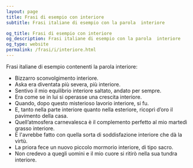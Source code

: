 ```yaml
---
layout: page
title: Frasi di esempio con interiore 
subtitle: Frasi italiane di esempio con la parola  interiore

og_title: Frasi di esempio con interiore 
og_description: Frasi italiane di esempio con la parola  interiore
og_type: website
permalink: /frasi/i/interiore.html
---
```


Frasi italiane di esempio contenenti la parola interiore:


- Bizzarro sconvolgimento interiore.
- Aska era diventata più severa, più interiore.
- Sentivo il mio equilibrio interiore saltato, andato per sempre.
- Era come se in lui si operasse una crescita interiore.
- Quando, dopo questo misterioso lavorio interiore, si fu.
- E, tanto nella parte interiore quanto nella esteriore, ricoprì d’oro il pavimento della casa.
- Quell’atmosfera carnevalesca è il complemento perfetto al mio martedì grasso interiore.
- E l'avrebbe fatto con quella sorta di soddisfazione interiore che dà la virtù.
- La priora fece un nuovo piccolo mormorio interiore, di tipo sacro.
- Non credevo a quegli uomini e il mio cuore si ritirò nella sua tundra interiore.
